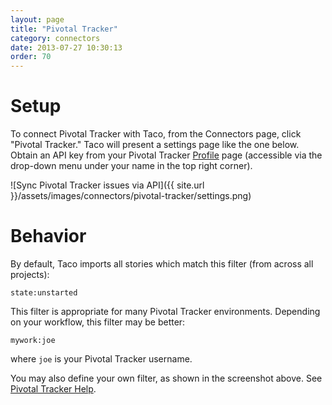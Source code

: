```yaml
---
layout: page
title: "Pivotal Tracker"
category: connectors
date: 2013-07-27 10:30:13
order: 70
---
```


# Setup

To connect Pivotal Tracker with Taco, from the Connectors page, click
"Pivotal Tracker." Taco will present a settings page like the one below.
Obtain an API key from your Pivotal Tracker [Profile](https://www.pivotaltracker.com/profile) 
page (accessible via the drop-down menu under your name in the top right corner).

![Sync Pivotal Tracker issues via API]({{ site.url }}/assets/images/connectors/pivotal-tracker/settings.png)


# Behavior

By default, Taco imports all stories which match this filter (from
across all projects):

    state:unstarted

This filter is appropriate for many Pivotal Tracker environments.
Depending on your workflow, this filter may be better:

    mywork:joe

where `joe` is your Pivotal Tracker username.

You may also define your own filter, as shown in the screenshot above.
See [Pivotal Tracker Help](https://www.pivotaltracker.com/help/faq#howcanasearchberefined).
